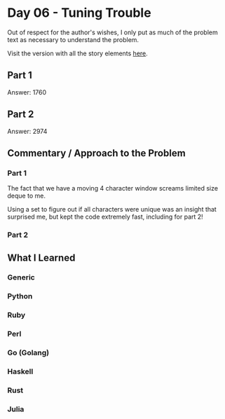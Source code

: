 # Day 06 - Tuning Trouble

Out of respect for the author's wishes, I only put as much of the problem text as necessary to understand the problem.

Visit the version with all the story elements [here](https://adventofcode.com/2022/day/6).

## Part 1

Answer: 1760
## Part 2

Answer: 2974

## Commentary / Approach to the Problem
### Part 1
The fact that we have a moving 4 character window screams limited size deque to me. 

Using a set to figure out if all characters were unique was an insight that surprised me, but kept the code extremely fast, including for part 2!
### Part 2
## What I Learned

### Generic

### Python

### Ruby

### Perl

### Go (Golang)

### Haskell

### Rust

### Julia
    